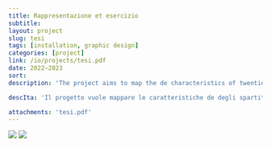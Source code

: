 ```yaml
---
title: Rappresentazione et esercizio
subtitle: 
layout: project
slug: tesi
tags: [installation, graphic design]
categories: [project]
link: /io/projects/tesi.pdf
date: 2022—2023
sort:
description: 'The project aims to map the de characteristics of twentieth-century music graphic scores so as to design a digital archive to accommodate them. To do this, the work of Domenico Guaccero, an Apulian musician active between the 1960s and 1980s, was taken as a sample. After a theoretical analysis based mainly on the framework developed by Andrea Valle in his <i>La notazione musicale contemporanea</i> (2002), the data acquired from these scores were put into logical form. For the production of the prototype, the state of the art of archives in the cultural field, and specifically music, was analyzed, thus designing an architecture in line with the Italian REICAT cataloging rules, combined with the graphic score analysis categories developed by Kurt Stone in 1980. The result is an archive model that is heterarchical and scalable to graphic scores in general, a working and implementable prototype of which is presented with this thesis.'

descIta: 'Il progetto vuole mappare le caratteristiche de degli spartiti grafici del Novecento in modo da progettare un archivio digitale che le accolga. Per farlo si è preso a campione l’opera di Domenico Guaccero, musicista pugliese attivo tra gli anni Sessanta e Ottanta. Dopo un’analisi teorica basata principalmente sul quadro di riferimento elaborato da Andrea Valle nel suo La notazione musicale contemporanea, si è proceduto a mettere in forma logica i dati acquisiti da questi spartiti. Per la produzione del prototipo si è analizzato lo stato dell’arte degli archivi nel campo culturale, e specificatamente musicale, progettando quindi un’architettura in linea con le regole di catalogazione italiane REICAT, combinate con le categorie d’analisi degli spartiti grafici messe a punto da Kurt Stone nel 1980. Il risultato è un modello di archivio eterarchico e scalabile agli spartiti grafici in generale, di cui si presenta con questa tesi un prototipo funzionante e implementabile. '

attachments: 'tesi.pdf' 
---
```


![]({{site.baseurl}}/projects/tesi_2.jpg)
![]({{site.baseurl}}/projects/tesi_5.jpg)

<!--
![]({{site.baseurl}}/projects/tesi_3.jpg)
![]({{site.baseurl}}/projects/tesi_4.jpg)
![]({{site.baseurl}}/projects/tesi_5.jpg)
you can [download pdf]({{site.url}}{{site.baseurl}}/projects/tesi.pdf) here.

-->
